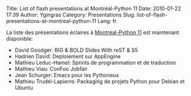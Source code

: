 Title: List of flash presentations at Montréal-Python 11
Date: 2010-01-22 17:39
Author: Ygingras
Category: Presentations
Slug: list-of-flash-presentations-at-montreal-python-11
Lang: fr

La liste des présentations éclaires à [Montréal-Python 11][] est
maintenant disponible:

-   David Goodger: BIG & BOLD Slides With reST & S5
-   Hadrien David: Deploiement sur AppEngine
-   Mathieu Leduc-Hamel: Sprints de programmation et de traduction
-   Mathieu Viau: ConFoo Jobfair
-   Jean Schurger: Emacs pour les Pythoneux
-   Mathieu Trudel-Lapierre: Packaging de projets Python pour Debian et
    Ubuntu

<!--:-->

</p>

  [Montréal-Python 11]: /fr/2010/01/16/montreal-python-11-2010-01-25-at-uqam/

